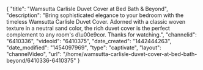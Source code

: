 {
    "title": "Wamsutta Carlisle Duvet Cover at Bed Bath & Beyond",
    "description": "Bring sophisticated elegance to your bedroom with the timeless Wamsutta Carlisle Duvet Cover. Adorned with a classic woven texture in a neutral sand color, the rich duvet cover is the perfect complement to any room's d\u00e9cor. Thanks for watching.",
    "channelid": "6410336",
    "videoid": "6410375",
    "date_created": "1442444263",
    "date_modified": "1454097969",
    "type": "captivate",
    "layout": "channelVideo",
    "url": "\/home\/wamsutta-carlisle-duvet-cover-at-bed-bath-beyond\/6410336-6410375"
}